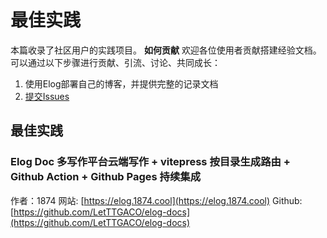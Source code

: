 
# 最佳实践
本篇收录了社区用户的实践项目。
**如何贡献**
欢迎各位使用者贡献搭建经验文档。可以通过以下步骤进行贡献、引流、讨论、共同成长：

1. 使用Elog部署自己的博客，并提供完整的记录文档
2. [提交Issues](https://github.com/LetTTGACO/elog/issues/2)

## 最佳实践

### Elog Doc 多写作平台云端写作 + vitepress 按目录生成路由 + Github Action + Github Pages 持续集成
作者：1874
网站: [https://elog.1874.cool](https://elog.1874.cool)
Github: [https://github.com/LetTTGACO/elog-docs](https://github.com/LetTTGACO/elog-docs)
